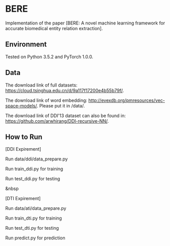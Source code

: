 # BERE
Implementation of the paper [BERE: A novel machine learning framework for accurate biomedical entity relation extraction].

## Environment
Tested on Python 3.5.2 and PyTorch 1.0.0.

## Data
The download link of full datasets: https://cloud.tsinghua.edu.cn/d/9a117f17200e4b55b79f/.

The download link of word embedding: http://evexdb.org/pmresources/vec-space-models/. Please put it in /data/.

The download link of DDI'13 dataset can also be found in: https://github.com/arwhirang/DDI-recursive-NN/.

## How to Run
[DDI Expirement]

Run data/ddi/data_prepare.py

Run train_ddi.py for training

Run test_ddi.py for testing

&nbsp

[DTI Expirement]

Run data/ati/data_prepare.py

Run train_dti.py for training

Run test_dti.py for testing

Run predict.py for prediction
